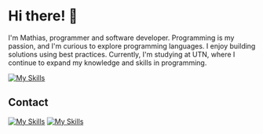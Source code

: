 # Hi there! 👋

I'm Mathias, programmer and software developer. Programming is my passion, and I'm curious to explore programming languages. I enjoy building solutions using best practices. Currently, I'm studying at UTN, where I continue to expand my knowledge and skills in programming.

[![My Skills](https://skillicons.dev/icons?i=js,typescript,java,python,cpp,c,react,vue,angular,html,css,nodejs,express,nestjs,git,github,graphql,mysql,postgres,sqlite,mongodb,vscode,vite)](https://skillicons.dev)

## Contact 

[![My Skills](https://skillicons.dev/icons?i=gmail)](mailto:mathiezelat@gmail.com)
[![My Skills](https://skillicons.dev/icons?i=linkedin)](https://linkedin.com/in/mathxlat)


